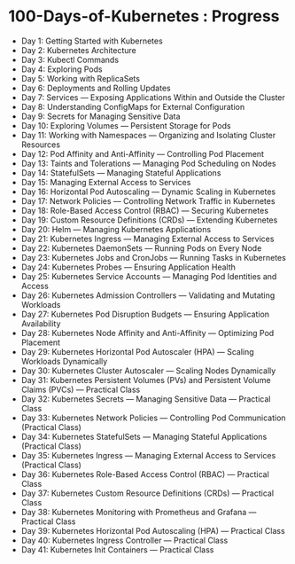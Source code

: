 # 100-Days-of-Kubernetes : Progress

- Day 1: Getting Started with Kubernetes  
- Day 2: Kubernetes Architecture  
- Day 3: Kubectl Commands  
- Day 4: Exploring Pods  
- Day 5: Working with ReplicaSets  
- Day 6: Deployments and Rolling Updates  
- Day 7: Services — Exposing Applications Within and Outside the Cluster  
- Day 8: Understanding ConfigMaps for External Configuration  
- Day 9: Secrets for Managing Sensitive Data  
- Day 10: Exploring Volumes — Persistent Storage for Pods  
- Day 11: Working with Namespaces — Organizing and Isolating Cluster Resources  
- Day 12: Pod Affinity and Anti-Affinity — Controlling Pod Placement  
- Day 13: Taints and Tolerations — Managing Pod Scheduling on Nodes  
- Day 14: StatefulSets — Managing Stateful Applications  
- Day 15: Managing External Access to Services  
- Day 16: Horizontal Pod Autoscaling — Dynamic Scaling in Kubernetes  
- Day 17: Network Policies — Controlling Network Traffic in Kubernetes  
- Day 18: Role-Based Access Control (RBAC) — Securing Kubernetes
- Day 19: Custom Resource Definitions (CRDs) — Extending Kubernetes
- Day 20: Helm — Managing Kubernetes Applications
- Day 21: Kubernetes Ingress — Managing External Access to Services
- Day 22: Kubernetes DaemonSets — Running Pods on Every Node
- Day 23: Kubernetes Jobs and CronJobs — Running Tasks in Kubernetes
- Day 24: Kubernetes Probes — Ensuring Application Health
- Day 25: Kubernetes Service Accounts — Managing Pod Identities and Access
- Day 26: Kubernetes Admission Controllers — Validating and Mutating Workloads
- Day 27: Kubernetes Pod Disruption Budgets — Ensuring Application Availability
- Day 28: Kubernetes Node Affinity and Anti-Affinity — Optimizing Pod Placement
- Day 29: Kubernetes Horizontal Pod Autoscaler (HPA) — Scaling Workloads Dynamically
- Day 30: Kubernetes Cluster Autoscaler — Scaling Nodes Dynamically
- Day 31: Kubernetes Persistent Volumes (PVs) and Persistent Volume Claims (PVCs) — Practical Class
- Day 32: Kubernetes Secrets — Managing Sensitive Data — Practical Class
- Day 33: Kubernetes Network Policies — Controlling Pod Communication (Practical Class)
- Day 34: Kubernetes StatefulSets — Managing Stateful Applications (Practical Class)
- Day 35: Kubernetes Ingress — Managing External Access to Services (Practical Class)
- Day 36: Kubernetes Role-Based Access Control (RBAC) — Practical Class
- Day 37: Kubernetes Custom Resource Definitions (CRDs) — Practical Class
- Day 38: Kubernetes Monitoring with Prometheus and Grafana — Practical Class
- Day 39: Kubernetes Horizontal Pod Autoscaling (HPA) — Practical Class
- Day 40: Kubernetes Ingress Controller — Practical Class
- Day 41: Kubernetes Init Containers — Practical Class









